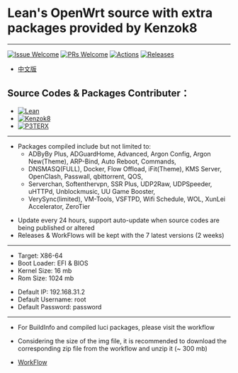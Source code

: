 # Lean's OpenWrt source with extra packages provided by Kenzok8

----

[1]: https://img.shields.io/badge/Issue-Welcome-brightgreen
[2]: https://github.com/Neurotoxin0/OpenWrt/issues/new
[3]: https://img.shields.io/badge/PRs-Welcome-brightgreen
[4]: https://github.com/Neurotoxin0/OpenWrt/pulls
[5]: https://img.shields.io/github/workflow/status/Neurotoxin0/OpenWrt/Project%20Openwrt%20CL
[6]: https://github.com/Neurotoxin0/OpenWrt/actions
[7]: https://img.shields.io/github/v/release/Neurotoxin0/OpenWrt
[8]: https://github.com/Neurotoxin0/OpenWrt/releases

[![Issue Welcome][1]][2]
[![PRs Welcome][3]][4]
[![Actions][5]][6]
[![Releases][7]][8]
- [中文版](https://github.com/Neurotoxin0/OpenWrt/blob/master/README.md "中文版")


## Source Codes & Packages Contributer：
+ [![Lean](https://img.shields.io/badge/OpenWrt%20Source%20Code-Lean-brightgreen?style=flat-square&logo=appveyor)](https://github.com/coolsnowwolf/lede) 
+ [![Kenzok8](https://img.shields.io/badge/OpenWrt%20Extra%20Packages-Kenzok8-brightgreen?style=flat-square&logo=appveyor)](https://github.com/kenzok8/openwrt-packages) 
+ [![P3TERX](https://img.shields.io/badge/Github%20WorkFlow%20Auto%20Build-P3TERX-brightgreen?style=flat-square&logo=appveyor)](https://github.com/P3TERX/Actions-OpenWrt)

----

+ Packages compiled include but not limited to: 
  + ADByBy Plus, ADGuardHome, Advanced, Argon Config, Argon New(Theme), ARP-Bind, Auto Reboot, Commands, 
  + DNSMASQ(FULL), Docker, Flow Offload, iFit(Theme), KMS Server, OpenClash, Passwall,  qbittorrent, QOS, 
  + Serverchan, Softenthervpn, SSR Plus, UDP2Raw, UDPSpeeder, uHTTPd, Unblockmusic, UU Game Booster, 
  + VerySync(limited), VM-Tools, VSFTPD, Wifi Schedule, WOL, XunLei Accelerator, ZeroTier

- Update every 24 hours, support auto-update when source codes are being published or altered
- Releases & WorkFlows will be kept with the 7 latest versions (2 weeks)

----

- Target: X86-64
- Boot Loader: EFI & BIOS
- Kernel Size: 16 mb
- Rom Size: 1024 mb
+ Default IP: 192.168.31.2
+ Default Username: root
+ Default Password: password

----

+ For BuildInfo and compiled luci packages, please visit the workflow
- Considering the size of the img file, it is recommended to download the corresponding zip file from the workflow and unzip it (~ 300 mb)
+ [WorkFlow](https://github.com/Neurotoxin0/OpenWrt/actions "WorkFlow")
